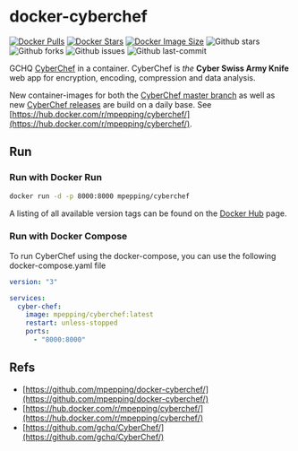 # docker-cyberchef

[![Docker Pulls](https://badgen.net/docker/pulls/mpepping/cyberchef?icon=docker&label=pulls)](https://hub.docker.com/r/mpepping/cyberchef/)
[![Docker Stars](https://badgen.net/docker/stars/mpepping/cyberchef?icon=docker&label=stars)](https://hub.docker.com/r/mpepping/cyberchef/)
[![Docker Image Size](https://badgen.net/docker/size/mpepping/cyberchef?icon=docker&label=image%20size)](https://hub.docker.com/r/mpepping/cyberchef/)
![Github stars](https://badgen.net/github/stars/mpepping/docker-cyberchef?icon=github&label=stars)
![Github forks](https://badgen.net/github/forks/mpepping/docker-cyberchef?icon=github&label=forks)
![Github issues](https://img.shields.io/github/issues/mpepping/docker-cyberchef)
![Github last-commit](https://img.shields.io/github/last-commit/mpepping/docker-cyberchef)


GCHQ [CyberChef](https://github.com/gchq/CyberChef/) in a container. CyberChef is *the* **Cyber Swiss Army Knife** web app for encryption, encoding, compression and data analysis.

New container-images for both the [CyberChef master branch](https://github.com/gchq/CyberChef) as well as new [CyberChef releases](https://github.com/gchq/CyberChef/releases) are build on a daily base. See [https://hub.docker.com/r/mpepping/cyberchef/](https://hub.docker.com/r/mpepping/cyberchef/).

## Run

### Run with Docker Run

```bash
docker run -d -p 8000:8000 mpepping/cyberchef
```

A listing of all available version tags can be found on the [Docker Hub](https://hub.docker.com/r/mpepping/cyberchef/tags) page.

### Run with Docker Compose

To run CyberChef using the docker-compose, you can use the following docker-compose.yaml file

```yaml
version: "3"

services:
  cyber-chef:
    image: mpepping/cyberchef:latest
    restart: unless-stopped
    ports:
      - "8000:8000"
```

## Refs

* [https://github.com/mpepping/docker-cyberchef/](https://github.com/mpepping/docker-cyberchef/)
* [https://hub.docker.com/r/mpepping/cyberchef/](https://hub.docker.com/r/mpepping/cyberchef/)
* [https://github.com/gchq/CyberChef/](https://github.com/gchq/CyberChef/)
